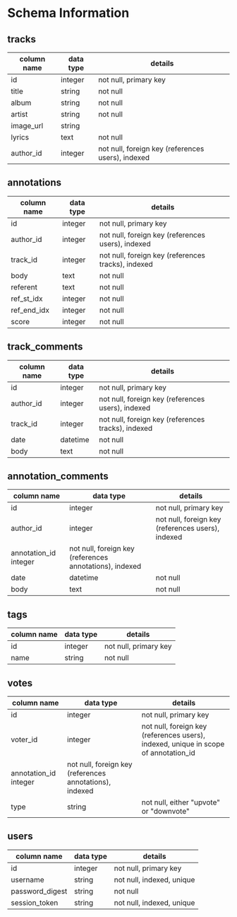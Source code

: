 # Schema Information

## tracks
column name | data type | details
------------|-----------|-----------------------
id          | integer   | not null, primary key
title       | string    | not null
album       | string    | not null
artist      | string    | not null
image_url   | string    |
lyrics      | text      | not null
author_id   | integer   | not null, foreign key (references users), indexed

## annotations
column name | data type | details
------------|-----------|-----------------------
id          | integer   | not null, primary key
author_id   | integer   | not null, foreign key (references users), indexed
track_id    | integer   | not null, foreign key (references tracks), indexed
body        | text      | not null
referent    | text      | not null
ref_st_idx  | integer   | not null
ref_end_idx | integer   | not null
score       | integer   | not null

## track_comments
column name | data type | details
------------|-----------|-----------------------
id          | integer   | not null, primary key
author_id   | integer   | not null, foreign key (references users), indexed
track_id    | integer   | not null, foreign key (references tracks), indexed
date        | datetime  | not null
body        | text      | not null

## annotation_comments
column name | data type | details
------------|-----------|-----------------------
id          | integer   | not null, primary key
author_id   | integer   | not null, foreign key (references users), indexed
annotation_id integer   | not null, foreign key (references annotations), indexed
date        | datetime  | not null
body        | text      | not null

## tags
column name | data type | details
------------|-----------|-----------------------
id          | integer   | not null, primary key
name        | string    | not null

## votes
column name | data type | details
------------|-----------|-----------------------
id          | integer   | not null, primary key
voter_id    | integer   | not null, foreign key (references users), indexed, unique in scope of annotation_id
annotation_id integer   | not null, foreign key (references annotations), indexed
type        | string    | not null, either "upvote" or "downvote"

## users
column name     | data type | details
----------------|-----------|-----------------------
id              | integer   | not null, primary key
username        | string    | not null, indexed, unique
password_digest | string    | not null
session_token   | string    | not null, indexed, unique
